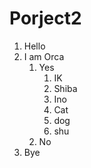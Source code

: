 # Porject2

1. Hello
2. I am Orca
   1. Yes
      1. IK  
      2. Shiba
       1. Ino
       2. Cat
       1. dog
       2. shu
   2. No
3. Bye
